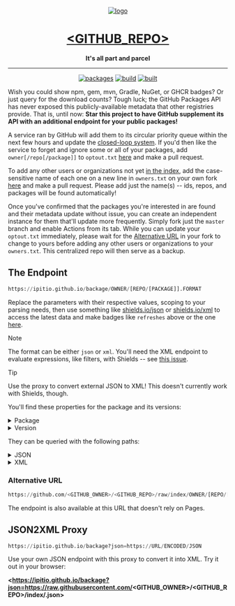 <div align="center">

[![logo](src/img/logo-b.webp)](https://github.com/<GITHUB_OWNER>/<GITHUB_REPO>)

# [<GITHUB_REPO>](https://github.com/<GITHUB_OWNER>/<GITHUB_REPO>)

**It's all part and parcel**

---

[![packages](https://img.shields.io/badge/dynamic/json?url=https%3A%2F%2Fgithub.com%2F<GITHUB_OWNER>%2F<GITHUB_REPO>%2Fraw%2Findex%2F.json&query=%24.packages&logo=github&logoColor=959da5&label=packages&labelColor=333a41&color=grey)](https://github.com/<GITHUB_OWNER>/<GITHUB_REPO>/tree/index) [![build](https://github.com/<GITHUB_OWNER>/<GITHUB_REPO>/actions/workflows/publish.yml/badge.svg)](https://github.com/<GITHUB_OWNER>/<GITHUB_REPO>/pkgs/container/<GITHUB_REPO>) [![built](https://img.shields.io/badge/dynamic/json?url=https%3A%2F%2Fgithub.com%2F<GITHUB_OWNER>%2F<GITHUB_REPO>%2Fraw%2Findex%2F.json&query=%24.date&logo=github&logoColor=959da5&label=built&labelColor=333a41&color=purple)](https://github.com/<GITHUB_OWNER>/<GITHUB_REPO>/releases/latest)

</div>

Wish you could show npm, gem, mvn, Gradle, NuGet, or GHCR badges? Or just query for the download counts? Tough luck; the GitHub Packages API has never exposed this publicly-available metadata that other registries provide. That is, until now: **Star this project to have GitHub supplement its API with an additional endpoint for your public packages!**

A service ran by GitHub will add them to its circular priority queue within the next few hours and update the [closed-loop system](https://github.com/ipitio/backage/releases/latest). If you'd then like the service to forget and ignore some or all of your packages, add `owner[/repo[/package]]` to `optout.txt` [here](https://github.com/ipitio/backage/edit/master/optout.txt) and make a pull request.

To add any other users or organizations not yet [in the index](https://github.com/ipitio/backage/tree/index), add the case-sensitive name of each one on a new line in `owners.txt` on your own fork [here](https://github.com/ipitio/backage/edit/master/owners.txt) and make a pull request. Please add just the name(s) -- ids, repos, and packages will be found automatically!

Once you've confirmed that the packages you're interested in are found and their metadata update without issue, you can create an independent instance for them that'll update more frequently. Simply fork just the `master` branch and enable Actions from its tab. While you can update your `optout.txt` immediately, please wait for the [Alternative URL](#alternative-url) in your fork to change to yours before adding any other users or organizations to your `owners.txt`. This centralized repo will then serve as a backup.

<div align="center">

</div>

## The Endpoint

```py
https://ipitio.github.io/backage/OWNER/[REPO/[PACKAGE]].FORMAT
```

Replace the parameters with their respective values, scoping to your parsing needs, then use something like [shields.io/json](https://shields.io/badges/dynamic-json-badge) or [shields.io/xml](https://shields.io/badges/dynamic-xml-badge) to access the latest data and make badges like `refreshes` above or the one [here](https://github.com/badges/shields/issues/5594#issuecomment-2157626147).

> [!NOTE]
> The format can be either `json` or `xml`. You'll need the XML endpoint to evaluate expressions, like filters, with Shields -- see [this issue](https://github.com/ipitio/backage/issues/23).

> [!TIP]
> Use the proxy to convert external JSON to XML! This doesn't currently work with Shields, though.

You'll find these properties for the package and its versions:

<details>

<summary>Package</summary>

|       Property        |     Type     | Description                                         |
| :-------------------: | :----------: | --------------------------------------------------- |
|      `owner_id`       |    number    | The ID of the owner                                 |
|     `owner_type`      |    string    | The type of owner (e.g. `users`)                    |
|    `package_type`     |    string    | The type of package (e.g. `container`)              |
|        `owner`        |    string    | The owner of the package                            |
|        `repo`         |    string    | The repository of the package                       |
|       `package`       |    string    | The package name                                    |
|        `date`         |    string    | The most recent date the package was refreshed      |
|        `size`         |    string    | Formatted size of the latest version                |
|      `versions`       |    string    | Formatted count of all versions ever tracked        |
|       `tagged`        |    string    | Formatted count of all tagged versions ever tracked |
|     `owner_rank`      |    string    | Formatted rank by downloads within the owner        |
|      `repo_rank`      |    string    | Formatted rank by downloads within the repository   |
|      `downloads`      |    string    | Formatted count of all downloads                    |
|   `downloads_month`   |    string    | Formatted count of all downloads in the last month  |
|   `downloads_week`    |    string    | Formatted count of all downloads in the last week   |
|    `downloads_day`    |    string    | Formatted count of all downloads in the last day    |
|      `raw_size`       |    number    | Size of the latest version, in bytes                |
|    `raw_versions`     |    number    | Count of versions tracked                           |
|     `raw_tagged`      |    number    | Count of tagged versions tracked                    |
|   `raw_owner_rank`    |    number    | Rank by downloads within the owner                  |
|    `raw_repo_rank`    |    number    | Rank by downloads within the repository             |
|    `raw_downloads`    |    number    | Count of all downloads                              |
| `raw_downloads_month` |    number    | Count of all downloads in the last month            |
| `raw_downloads_week`  |    number    | Count of all downloads in the last week             |
|  `raw_downloads_day`  |    number    | Count of all downloads in the last day              |
|       `version`       | object array | The versions of the package (see below)             |

</details>

<details>

<summary>Version</summary>

|       Property        |     Type     | Description                                    |
| :-------------------: | :----------: | ---------------------------------------------- |
|         `id`          |    number    | The ID of the version                          |
|        `name`         |    string    | The version name                               |
|        `date`         |    string    | The most recent date the version was refreshed |
|       `newest`        |   boolean    | Whether the version is the newest              |
|       `latest`        |   boolean    | Whether the version is the newest tagged       |
|        `size`         |    string    | Formatted size of the version                  |
|      `downloads`      |    string    | Formatted count of downloads                   |
|   `downloads_month`   |    string    | Formatted count of downloads in the last month |
|   `downloads_week`    |    string    | Formatted count of downloads in the last week  |
|    `downloads_day`    |    string    | Formatted number of downloads in the last day  |
|      `raw_size`       |    number    | Size of the version, in bytes                  |
|    `raw_downloads`    |    number    | Count of downloads                             |
| `raw_downloads_month` |    number    | Count of downloads in the last month           |
| `raw_downloads_week`  |    number    | Count of downloads in the last week            |
|  `raw_downloads_day`  |    number    | Count of downloads in the last day             |
|        `tags`         | string array | The tags of the version                        |

</details>

They can be queried with the following paths:

<details>

<summary>JSON</summary>

You can query a package for its properties, like size or version:

```js
$.PROPERTY
```

```js
$.size
```

Versions may be filtered in and tags out:

```js
$.version[FILTER].PROPERTY
```

```js
$.version[?(@.latest)].tags[?(@!="latest")]
```

As can packages in `OWNER/[REPO/].json` files:

```js
$.[FILTER].PROPERTY
```

</details>

<details>

<summary>XML</summary>

You can query a package for its properties, like size or version:

```py
/xml/PROPERTY
```

```py
/xml/size
```

Versions can be filtered in and tags out:

```py
/xml/version[FILTER]/PROPERTY
```

```py
/xml/version[./latest[.="true"]]/tags[.!="latest"]
```

As can packages in `OWNER/[REPO/].xml` files:

```py
/xml/package[FILTER]/PROPERTY
```

</details>

### Alternative URL

```py
https://github.com/<GITHUB_OWNER>/<GITHUB_REPO>/raw/index/OWNER/[REPO/[PACKAGE]].FORMAT
```

The endpoint is also available at this URL that doesn't rely on Pages.

## JSON2XML Proxy

```py
https://ipitio.github.io/backage?json=https://URL/ENCODED/JSON
```

Use your own JSON endpoint with this proxy to convert it into XML. Try it out in your browser:

**<https://ipitio.github.io/backage?json=https://raw.githubusercontent.com/<GITHUB_OWNER>/<GITHUB_REPO>/index/.json>**
